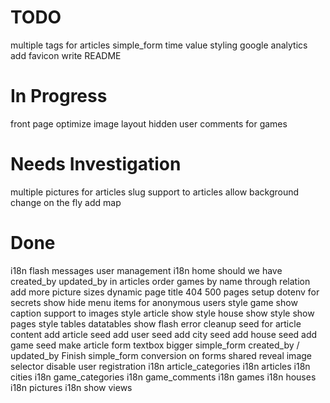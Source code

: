 
TODO
=======================

multiple tags for articles
simple_form time value styling
google analytics
add favicon
write README


In Progress
=======================

front page optimize image layout
hidden user comments for games


Needs Investigation
=======================

multiple pictures for articles
slug support to articles
allow background change on the fly
add map


Done
=======================

i18n flash messages
user management
i18n home
should we have created_by updated_by in articles
order games by name through relation
add more picture sizes
dynamic page title
404 500 pages
setup dotenv for secrets
show hide menu items for anonymous users
style game show
caption support to images
style article show
style house show
style show pages
style tables datatables
show flash error
cleanup seed for article content
add article seed
add user seed
add city seed
add house seed
add game seed
make article form textbox bigger
simple_form created_by / updated_by
Finish simple_form conversion on forms
shared reveal image selector
disable user registration
i18n article_categories
i18n articles
i18n cities
i18n game_categories
i18n game_comments
i18n games
i18n houses
i18n pictures
i18n show views



